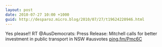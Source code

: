 ```yaml
---
layout: post
date: 2010-07-27 10:00 +1000
guid: http://desparoz.micro.blog/2010/07/27/t19624220946.html
---
```

Yes please!! RT @AusDemocrats: Press Release: Mitchell calls for better investment in public transport in NSW #ausvotes [ping.fm/Pmc6C](http://ping.fm/Pmc6C)
